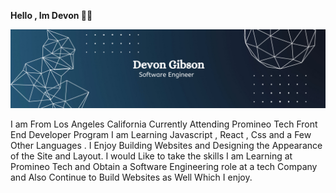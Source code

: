  <b> Hello , Im Devon </b> 👋🏾 
 
<img src="Black Minimal Motivation Quote LinkedIn Banner (2).png"><br>


 I am From Los Angeles California Currently Attending Promineo Tech 
 Front End Developer Program I am Learning Javascript , React , Css  and  a Few 
 Other Languages . I Enjoy Building Websites and Designing the Appearance
 of the Site and Layout. I would Like to take the skills I am Learning at Promineo 
 Tech and Obtain a Software Engineering role at a tech Company and Also Continue
 to Build Websites as Well Which I enjoy.
